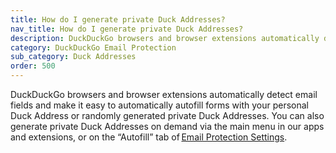 ```yaml
---
title: How do I generate private Duck Addresses?
nav_title: How do I generate private Duck Addresses?
description: DuckDuckGo browsers and browser extensions automatically detect email fields and make it easy to generate private Duck Addresses on the fly.
category: DuckDuckGo Email Protection
sub_category: Duck Addresses
order: 500
---
```


DuckDuckGo browsers and browser extensions automatically detect email fields and make it easy to automatically autofill forms with your personal Duck Address or randomly generated private Duck Addresses. You can also generate private Duck Addresses on demand via the main menu in our apps and extensions, or on the “Autofill” tab of [Email Protection Settings](https://duckduckgo.com/email/settings/autofill).
